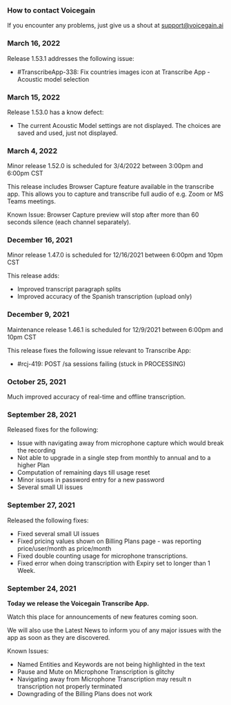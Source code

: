 ### How to contact Voicegain

If you encounter any problems, just give us a shout at support@voicegain.ai

### March 16, 2022

Release 1.53.1 addresses the following issue:
* #TranscribeApp-338: Fix countries images icon at Transcribe App - Acoustic model selection

### March 15, 2022

Release 1.53.0 has a know defect:
* The current Acoustic Model settings are not displayed. The choices are saved and used, just not displayed. 

### March 4, 2022

Minor release 1.52.0 is scheduled for 3/4/2022 between 3:00pm and 6:00pm CST

This release includes Browser Capture feature available in the transcribe app. This allows you to capture and transcribe full audio of e.g. Zoom or MS Teams meetings.

Known Issue: Browser Capture preview will stop after more than 60 seconds silence (each channel separately). 


### December 16, 2021

Minor release 1.47.0 is scheduled for 12/16/2021 between 6:00pm and 10pm CST

This release adds:
* Improved transcript paragraph splits 
* Improved accuracy of the Spanish transcription (upload only)

### December 9, 2021

Maintenance release 1.46.1 is scheduled for 12/9/2021 between 6:00pm and 10pm CST

This release fixes the following issue relevant to Transcribe App:
* #rcj-419: POST /sa sessions failing (stuck in PROCESSING)

### October 25, 2021

Much improved accuracy of real-time and offline transcription.

### September 28, 2021

Released fixes for the following:
* Issue with navigating away from microphone capture which would break the recording
* Not able to upgrade in a single step from monthly to annual and to a higher Plan
* Computation of remaining days till usage reset
* Minor issues in password entry for a new password
* Several small UI issues 


### September 27, 2021

Released the following fixes:
* Fixed several small UI issues 
* Fixed pricing values shown on Billing Plans page - was reporting price/user/month as price/month
* Fixed double counting usage for microphone transcriptions.
* Fixed error when doing transcription with Expiry set to longer than 1 Week.

### September 24, 2021


**Today we release the Voicegain Transcribe App.** 

Watch this place for announcements of new features coming soon.

We will also use the Latest News to inform you of any major issues with the app as soon as they are discovered.

Known Issues:
* Named Entities and Keywords are not being highlighted in the text
* Pause and Mute on Microphone Transcription is glitchy
* Navigating away from Microphone Transcription may result n transcription not properly terminated
* Downgrading of the Billing Plans does not work
























 













































